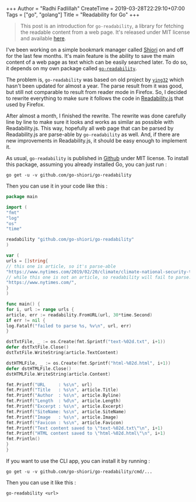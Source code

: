 +++
Author = "Radhi Fadlillah"
CreateTime = 2019-03-28T22:29:10+07:00
Tags = ["go", "golang"]
Title = "Readability for Go"
+++

> This post is an introduction for `go-readability`, a library for fetching the readable content from a web page. It's released under MIT license and available [here](https://github.com/go-shiori/go-readability).

I've been working on a simple bookmark manager called [Shiori](https://github.com/RadhiFadlillah/shiori) on and off for the last few months. It's main feature is the ability to save the main content of a web page as text which can be easily searched later. To do so, it depends on my own package called [`go-readability`](https://github.com/go-shiori/go-readability).

The problem is, `go-readability` was based on old project by [`ying32`](https://github.com/ying32/readability) which hasn't been updated for almost a year. The parse result from it was good, but still not comparable to result from reader mode in Firefox. So, I decided to rewrite everything to make sure it follows the code in [Readability.js](https://github.com/mozilla/readability) that used by Firefox.

After almost a month, I finished the rewrite. The rewrite was done carefully line by line to make sure it looks and works as similar as possible with Readability.js. This way, hopefully all web page that can be parsed by Readability.js are parse-able by `go-readability` as well. And, if there are new improvements in Readability.js, it should be easy enough to implement it.

As usual, `go-readability` is published in [Github](https://github.com/go-shiori/go-readability) under MIT license. To install this package, assuming you already installed Go, you can just run :

```
go get -u -v github.com/go-shiori/go-readability
```

Then you can use it in your code like this :

```go
package main

import (
"fmt"
"log"
"os"
"time"

readability "github.com/go-shiori/go-readability"
)

var (
urls = []string{
// this one is article, so it's parse-able
"https://www.nytimes.com/2019/02/20/climate/climate-national-security-threat.html",
// while this one is not an article, so readability will fail to parse.
"https://www.nytimes.com/",
}
)

func main() {
for i, url := range urls {
article, err := readability.FromURL(url, 30*time.Second)
if err != nil {
log.Fatalf("failed to parse %s, %v\n", url, err)
}

dstTxtFile, _ := os.Create(fmt.Sprintf("text-%02d.txt", i+1))
defer dstTxtFile.Close()
dstTxtFile.WriteString(article.TextContent)

dstHTMLFile, _ := os.Create(fmt.Sprintf("html-%02d.html", i+1))
defer dstHTMLFile.Close()
dstHTMLFile.WriteString(article.Content)

fmt.Printf("URL     : %s\n", url)
fmt.Printf("Title   : %s\n", article.Title)
fmt.Printf("Author  : %s\n", article.Byline)
fmt.Printf("Length  : %d\n", article.Length)
fmt.Printf("Excerpt : %s\n", article.Excerpt)
fmt.Printf("SiteName: %s\n", article.SiteName)
fmt.Printf("Image   : %s\n", article.Image)
fmt.Printf("Favicon : %s\n", article.Favicon)
fmt.Printf("Text content saved to \"text-%02d.txt\"\n", i+1)
fmt.Printf("HTML content saved to \"html-%02d.html\"\n", i+1)
fmt.Println()
}
}
```

If you want to use the CLI app, you can install it by running :

```
go get -u -v github.com/go-shiori/go-readability/cmd/...
```

Then you can use it like this :

```
go-readability <url>
```
